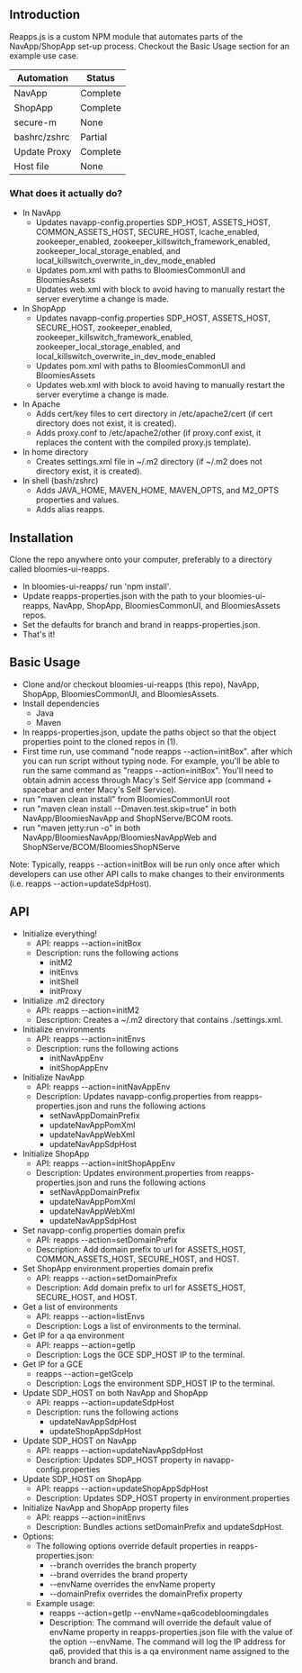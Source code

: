 ## Introduction
Reapps.js is a custom NPM module that automates parts of the NavApp/ShopApp set-up process. Checkout the Basic Usage section for an example use case.

| Automation   | Status   |
|--------------|----------|
| NavApp       | Complete |
| ShopApp      | Complete |
| secure-m     | None     |
| bashrc/zshrc | Partial  |
| Update Proxy | Complete |
| Host file    | None     |

### What does it actually do?

* In NavApp
  - Updates navapp-config.properties SDP_HOST, ASSETS_HOST, COMMON_ASSETS_HOST, SECURE_HOST, lcache_enabled, zookeeper_enabled, zookeeper_killswitch_framework_enabled, zookeeper_local_storage_enabled, and local_killswitch_overwrite_in_dev_mode_enabled
  - Updates pom.xml with paths to BloomiesCommonUI and BloomiesAssets
  - Updates web.xml with block to avoid having to manually restart the server everytime a change is made.
* In ShopApp
  - Updates navapp-config.properties SDP_HOST, ASSETS_HOST, SECURE_HOST, zookeeper_enabled, zookeeper_killswitch_framework_enabled, zookeeper_local_storage_enabled, and local_killswitch_overwrite_in_dev_mode_enabled
  - Updates pom.xml with paths to BloomiesCommonUI and BloomiesAssets
  - Updates web.xml with block to avoid having to manually restart the server everytime a change is made.
* In Apache
  - Adds cert/key files to cert directory in /etc/apache2/cert (if cert directory does not exist, it is created).
  - Adds proxy.conf to /etc/apache2/other (if proxy.conf exist, it replaces the content with the compiled proxy.js template).
* In home directory
  - Creates settings.xml file in ~/.m2 directory (if ~/.m2 does not directory exist, it is created).
* In shell (bash/zshrc)
  - Adds JAVA_HOME, MAVEN_HOME, MAVEN_OPTS, and M2_OPTS properties and values.
  - Adds alias reapps.

## Installation
Clone the repo anywhere onto your computer, preferably to a directory called bloomies-ui-reapps.
* In bloomies-ui-reapps/ run 'npm install'.
* Update reapps-properties.json with the path to your bloomies-ui-reapps, NavApp, ShopApp, BloomiesCommonUI, and BloomiesAssets repos.
* Set the defaults for branch and brand in reapps-properties.json.
* That's it!

## Basic Usage
* Clone and/or checkout bloomies-ui-reapps (this repo), NavApp, ShopApp, BloomiesCommonUI, and BloomiesAssets.
* Install dependencies
  - Java
  - Maven
* In reapps-properties.json, update the paths object so that the object properties point to the cloned repos in (1).
* First time run, use command "node reapps --action=initBox". after which you can run script without typing node.  For example, you'll be able to run the same command as "reapps --action=initBox". You'll need to obtain admin access through Macy's Self Service app (command + spacebar and enter Macy's Self Service).
* run "maven clean install" from BloomiesCommonUI root
* run "maven clean install --Dmaven.test.skip=true" in both NavApp/BloomiesNavApp and ShopNServe/BCOM roots.
* run "maven jetty:run -o" in both NavApp/BloomiesNavApp/BloomiesNavAppWeb and ShopNServe/BCOM/BloomiesShopNServe

Note: Typically, reapps --action=initBox will be run only once after which developers can use other API calls to make changes to their environments (i.e. reapps --action=updateSdpHost).

## API
* Initialize everything!
  - API: reapps --action=initBox
  - Description: runs the following actions
       - initM2
       - initEnvs
       - initShell
       - initProxy
* Initialize .m2 directory
  - API: reapps --action=initM2
  - Description: Creates a ~/.m2 directory that contains ./settings.xml.
* Initialize environments
  - API: reapps --action=initEnvs
  - Description: runs the following actions
     - initNavAppEnv
     - initShopAppEnv
* Initialize NavApp 
  - API: reapps --action=initNavAppEnv
  - Description: Updates navapp-config.properties from reapps-properties.json and runs the following actions
     - setNavAppDomainPrefix
     - updateNavAppPomXml
     - updateNavAppWebXml
     - updateNavAppSdpHost
* Initialize ShopApp
  - API: reapps --action=initShopAppEnv
  - Description: Updates environment.properties from reapps-properties.json and runs the following actions
     - setNavAppDomainPrefix
     - updateNavAppPomXml
     - updateNavAppWebXml
     - updateNavAppSdpHost   
* Set navapp-config.properties domain prefix
  - API: reapps --action=setDomainPrefix
  - Description: Add domain prefix to url for ASSETS_HOST, COMMON_ASSETS_HOST, SECURE_HOST, and HOST. 
* Set ShopApp environment.properties domain prefix
  - API: reapps --action=setDomainPrefix
  - Description: Add domain prefix to url for ASSETS_HOST, SECURE_HOST, and HOST.       
* Get a list of environments
  - API: reapps --action=listEnvs
  - Description: Logs a list of environments to the terminal.
* Get IP for a qa environment
  - API: reapps --action=getIp
  - Description: Logs the GCE SDP_HOST IP to the terminal.
* Get IP for a GCE
  - reapps --action=getGceIp
  - Description: Logs the environment SDP_HOST IP to the terminal.
* Update SDP_HOST on both NavApp and ShopApp
  - API: reapps --action=updateSdpHost
  - Description: runs the following actions
     - updateNavAppSdpHost
     - updateShopAppSdpHost
* Update SDP_HOST on NavApp
  - API: reapps --action=updateNavAppSdpHost
  - Description: Updates SDP_HOST property in navapp-config.properties
* Update SDP_HOST on ShopApp
  - API: reapps --action=updateShopAppSdpHost
  - Description: Updates SDP_HOST property in environment.properties  
* Initialize NavApp and ShopApp property files
  - API: reapps --action=initEnvs
  - Description: Bundles actions setDomainPrefix and updateSdpHost.
* Options:
  - The following options override default properties in reapps-properties.json:
     - --branch overrides the branch property
     - --brand overrides the brand property
     - --envName overrides the envName property
     - --domainPrefix overrides the domainPrefix property
  - Example usage:
     - reapps --action=getIp --envName=qa6codebloomingdales
     - Description: The command will override the default value of envName property in reapps-properties.json file with the value of the option --envName.  The command will log the IP address for qa6, provided that this is a qa environment name assigned to the branch and brand.